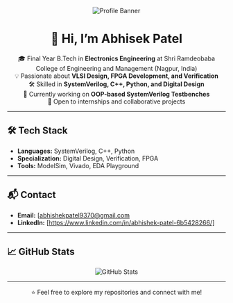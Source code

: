 <p align="center">
  <img src="https://via.placeholder.com/900x200.png?text=Welcome+to+My+GitHub+Profile" alt="Profile Banner" />
</p>

<h1 align="center">👋 Hi, I’m Abhisek Patel</h1>

<p align="center">
  🎓 Final Year B.Tech in <b>Electronics Engineering</b> at Shri Ramdeobaba College of Engineering and Management (Nagpur, India) <br>
  💡 Passionate about <b>VLSI Design, FPGA Development, and Verification</b> <br>
  🛠 Skilled in <b>SystemVerilog, C++, Python, and Digital Design</b> <br>
  🌱 Currently working on <b>OOP-based SystemVerilog Testbenches</b> <br>
  🚀 Open to internships and collaborative projects
</p>

---

## 🛠 Tech Stack
- **Languages:** SystemVerilog, C++, Python  
- **Specialization:** Digital Design, Verification, FPGA  
- **Tools:** ModelSim, Vivado, EDA Playground  

---

## 📬 Contact
- **Email:** [abhishekpatel9370@gmail.com 
- **LinkedIn:** [https://www.linkedin.com/in/abhishek-patel-6b5428266/]
  
---

## 📈 GitHub Stats
<p align="center">
  <img src="https://github-readme-stats.vercel.app/api?username=abhishekpatel9270&show_icons=true&theme=radical" alt="GitHub Stats" />
</p>

---

<p align="center">⭐️ Feel free to explore my repositories and connect with me!</p>
